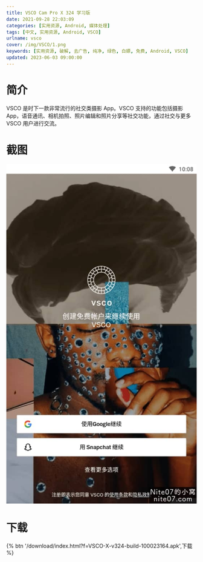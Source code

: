 ```yaml
---
title: VSCO Cam Pro X 324 学习版
date: 2021-09-28 22:03:09
categories: [实用资源, Android, 媒体处理]
tags: [中文, 实用资源, Android, VSCO]
urlname: vsco
cover: /img/VSCO/1.png
keywords: [实用资源, 破解, 去广告, 纯净, 绿色, 白嫖, 免费, Android, VSCO]
updated: 2023-06-03 09:00:00
---
```


# 简介

VSCO 是时下一款非常流行的社交类摄影 App。VSCO 支持的功能包括摄影 App，语音通讯、相机拍照、照片编辑和照片分享等社交功能，通过社交与更多 VSCO 用户进行交流。

# 截图

![](/img/VSCO/2.jpg)

# 下载

{% btn '/download/index.html?f=VSCO-X-v324-build-100023164.apk',下载 %}
